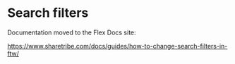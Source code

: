 # Search filters

Documentation moved to the Flex Docs site:

https://www.sharetribe.com/docs/guides/how-to-change-search-filters-in-ftw/
